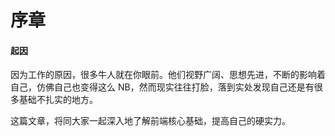 # 序章

#### 起因

因为工作的原因，很多牛人就在你眼前。他们视野广阔、思想先进，不断的影响着自己，仿佛自己也变得这么 NB，然而现实往往打脸，落到实处发现自己还是有很多基础不扎实的地方。

这篇文章，将同大家一起深入地了解前端核心基础，提高自己的硬实力。
